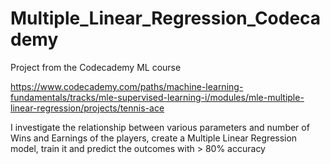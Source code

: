 # Multiple_Linear_Regression_Codecademy
Project from the Codecademy ML course  

https://www.codecademy.com/paths/machine-learning-fundamentals/tracks/mle-supervised-learning-i/modules/mle-multiple-linear-regression/projects/tennis-ace

I investigate the relationship between various parameters and number of Wins and Earnings of the players, create a Multiple Linear Regression model, 
train it and predict the outcomes with > 80% accuracy
